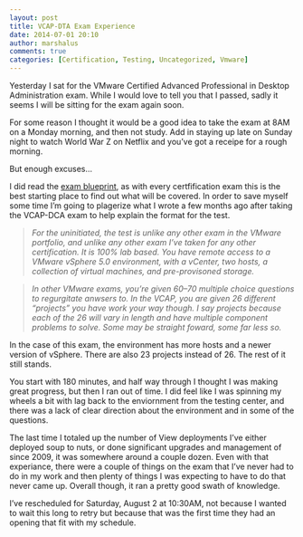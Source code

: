 ```yaml
---
layout: post
title: VCAP-DTA Exam Experience
date: 2014-07-01 20:10
author: marshalus
comments: true
categories: [Certification, Testing, Uncategorized, Vmware]
---
```



Yesterday I sat for the VMware Certified Advanced Professional in Desktop Administration exam. While I would love to tell you that I passed, sadly it seems I will be sitting for the exam again soon.

For some reason I thought it would be a good idea to take the exam at 8AM on a Monday morning, and then not study. Add in staying up late on Sunday night to watch World War Z on Netflix and you’ve got a receipe for a rough morning.

But enough excuses…

I did read the [exam blueprint](http://mylearn.vmware.com/mgrReg/plan.cfm?plan=44696&ui=www_cert), as with every certfification exam this is the best starting place to find out what will be covered. In order to save myself some time I’m going to plagerize what I wrote a few months ago after taking the VCAP-DCA exam to help explain the format for the test.

> _For the uninitiated, the test is unlike any other exam in the VMware portfolio, and unlike any other exam I’ve taken for any other certification. It is 100% lab based. You have remote access to a VMware vSphere 5.0 environment, with a vCenter, two hosts, a collection of virtual machines, and pre-provisoned storage._

> _In other VMware exams, you’re given 60–70 multiple choice questions to regurgitate anwsers to. In the VCAP, you are given 26 different “projects” you have work your way though. I say projects because each of the 26 will vary in length and have multiple component problems to solve. Some may be straight foward, some far less so._

In the case of this exam, the environment has more hosts and a newer version of vSphere. There are also 23 projects instead of 26\. The rest of it still stands.

You start with 180 minutes, and half way through I thought I was making great progress, but then I ran out of time. I did feel like I was spinning my wheels a bit with lag back to the enviornment from the testing center, and there was a lack of clear direction about the environment and in some of the questions.

The last time I totaled up the number of View deployments I’ve either deployed soup to nuts, or done significant upgrades and management of since 2009, it was somewhere around a couple dozen. Even with that experiance, there were a couple of things on the exam that I’ve never had to do in my work and then plenty of things I was expecting to have to do that never came up. Overall though, it ran a pretty good swath of knowledge.

I’ve rescheduled for Saturday, August 2 at 10:30AM, not because I wanted to wait this long to retry but because that was the first time they had an opening that fit with my schedule.
